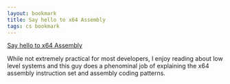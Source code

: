 ```yaml
---
layout: bookmark
title: Say hello to x64 Assembly
tags: cs bookmark
---
```


[Say hello to x64 Assembly](http://0xax.blogspot.com/2014/08/say-hello-to-x64-assembly-part-1.html)

While not extremely practical for most developers, I enjoy reading about low level systems and this guy does a phenominal job of explaining the x64 assembly instruction set and assembly coding patterns.
